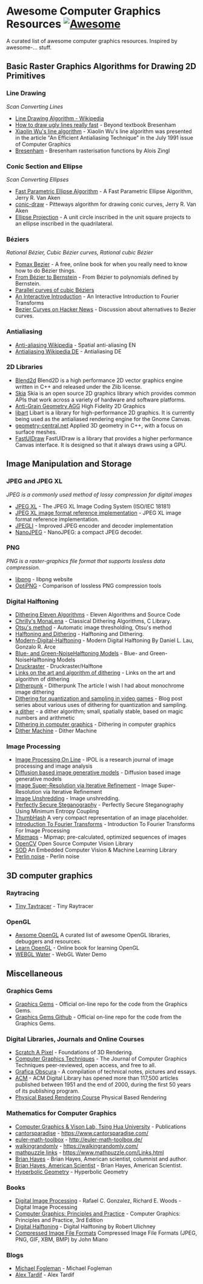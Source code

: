 # Awesome Computer Graphics Resources [![Awesome](https://awesome.re/badge.svg)](https://awesome.re)

A curated list of awesome computer graphics resources. Inspired by awesome-... stuff.

## Basic Raster Graphics Algorithms for Drawing 2D Primitives

### Line Drawing
*Scan Converting Lines*

* [Line Drawing Algorithm - Wikipedia](https://en.wikipedia.org/wiki/Line_drawing_algorithm)
* [How to draw ugly lines really fast](https://cohost.org/tomforsyth/post/648716-how-to-draw-ugly-lin) - Beyond textbook Bresenham
* [Xiaolin Wu's line algorithm](https://en.wikipedia.org/wiki/Xiaolin_Wu%27s_line_algorithm) - Xiaolin Wu's line algorithm was presented in the article "An Efficient Antialiasing Technique" in the July 1991 issue of Computer Graphics
* [Bresenham](https://github.com/w8r/bresenham-zingl) - Bresenham rasterisation functions by Alois Zingl

### Conic Section and Ellipse
*Scan Converting Ellipses*

* [Fast Parametric Ellipse Algorithm](https://arxiv.org/abs/2009.03434) - A Fast Parametric Ellipse Algorithm, Jerry R. Van Aken
* [conic-draw](https://github.com/jvanaken1/conic-draw) - Pitteways algorithm for drawing conic curves, Jerry R. Van Aken
* [Ellipse Projection](https://static.laszlokorte.de/quad/) - A unit circle inscribed in the unit square projects to an ellipse inscribed in the quadrilateral.

### Béziers
*Rational Bézier, Cubic Bézier curves, Rational cubic Bézier*

* [Pomax Bezier](https://pomax.github.io/bezierinfo/) - A free, online book for when you really need to know how to do Bézier things.
* [From Bézier to Bernstein](http://www.ams.org/publicoutreach/feature-column/fcarc-bezier) - From Bézier to polynomials defined by Bernstein.
* [Parallel curves of cubic Béziers](https://raphlinus.github.io/curves/2022/09/09/parallel-beziers.html)
* [An Interactive Introduction](https://www.jezzamon.com/fourier/) - An Interactive Introduction to Fourier Transforms
* [Bezier Curves on Hacker News](https://news.ycombinator.com/item?id=30100427) - Discussion about alternatives to Bezier curves.


### Antialiasing

* [Anti-aliasing Wikipedia](https://en.wikipedia.org/wiki/Spatial_anti-aliasing) - Spatial anti-aliasing EN
* [Antialiasing Wikipedia DE](https://de.wikipedia.org/wiki/Antialiasing_(Computergrafik)) - Antialiasing DE

### 2D Libraries

* [Blend2d](https://github.com/blend2d/blend2d) Blend2D is a high performance 2D vector graphics engine written in C++ and released under the Zlib license.
* [Skia](https://skia.org/) Skia is an open source 2D graphics library which provides common APIs that work across a variety of hardware and software platforms.
* [Anti-Grain Geometry AGG](https://agg.sourceforge.net) High Fidelity 2D Graphics
* [libart](https://levien.com/libart/) Libart is a library for high-performance 2D graphics. It is currently being used as the antialiased rendering engine for the Gnome Canvas.
* [geometry-central.net](https://github.com/nmwsharp/geometry-central) Applied 3D geometry in C++, with a focus on surface meshes.
* [FastUIDraw](https://github.com/intel/fastuidraw) FastUIDraw is a library that provides a higher performance Canvas interface. It is designed so that it always draws using a GPU.

## Image Manipulation and Storage

### JPEG and JPEG XL
*JPEG is a commonly used method of lossy compression for digital images*

* [JPEG XL](https://jpeg.org/jpegxl/) - The JPEG XL Image Coding System (ISO/IEC 18181) 
* [JPEG XL image format reference implementation](https://gitlab.com/wg1/jpeg-xl) - JPEG XL image format reference implementation.
* [JPEGLI](https://github.com/libjxl/libjxl/tree/main/lib/jpegli) - Improved JPEG encoder and decoder implementation
* [NanoJPEG](https://keyj.emphy.de/nanojpeg/) - NanoJPEG: a compact JPEG decoder.

### PNG 
*PNG is a raster-graphics file format that supports lossless data compression.*

* [libpng](http://libpng.org/pub/png/) - libpng website
* [OptiPNG](http://www.olegkikin.com/png_optimizers/) - Comparison of lossless PNG compression tools 

### Digital Halftoning

* [Dithering Eleven Algorithms](https://tannerhelland.com/2012/12/28/dithering-eleven-algorithms-source-code.html) - Eleven Algorithms and Source Code
* [Chrilly's MonaLena](https://github.com/DonChr/MonaLena) - Classical Dithering Algorithms, C Library.
* [Otsu's method](https://en.wikipedia.org/wiki/Otsu%27s_method) - Automatic image thresholding, Otsu's method
* [Halftoning and Dithering](https://photo.stackexchange.com/questions/5779/what-is-the-difference-between-halftoning-and-dithering) - Halftoning and Dithering.
* [Modern-Digital-Halftoning](https://www.routledge.com/Modern-Digital-Halftoning/Lau-Arce/p/book/9781420047530) - Modern Digital Halftoning By Daniel L. Lau, Gonzalo R. Arce
* [Blue- and Green-NoiseHalftoning Models](https://www.researchgate.net/publication/3321489_Blue_and_green_noise_halftoning_models) - Blue- and Green-NoiseHalftoning Models
* [Druckraster](https://de.wikipedia.org/wiki/Druckraster) - Druckraster/Halftone
* [Links on the art and algorithm of dithering](https://dbohdan.com/wiki/dithering) - Links on the art and algorithm of dithering
* [Ditherpunk](https://surma.dev/things/ditherpunk/) - Ditherpunk  The article I wish I had about monochrome image dithering 
* [Dithering for quantization and sampling in video games](https://bartwronski.com/2016/10/30/dithering-in-games-mini-series/) - Blog post series about various uses of dithering for quantization and sampling.
* [a dither](http://pippin.gimp.org/a_dither/) - a dither algorithm; small, spatially stable, based on magic numbers and arithmetic
* [Dithering in computer graphics](http://extremelearning.com.au/unreasonable-effectiveness-of-quasirandom-sequences/#dither) - Dithering in computer graphics
* [Dither Machine](https://lunarlabs.itch.io/dither-machine) - Dither Machine

### Image Processing

* [Image Processing On Line](http://www.ipol.im/) - IPOL is a research journal of image processing and image analysis
* [Diffusion based image generative models](https://chitwansaharia.github.io/) - Diffusion based image generative models 
* [Image Super-Resolution via Iterative Refinement](https://iterative-refinement.github.io/) - Image Super-Resolution via Iterative Refinement
* [Image Unshredding](https://github.com/robinhouston/image-unshredding) - Image unshredding.
* [Perfectly Secure Steganography](https://arxiv.org/abs/2210.14889) - Perfectly Secure Steganography Using Minimum Entropy Coupling
* [ThumbHash](https://evanw.github.io/thumbhash/) A very compact representation of an image placeholder.
* [Introduction To Fourier Transforms](https://www.cs.unm.edu/~brayer/vision/fourier.html) - Introduction To Fourier Transforms For Image Processing
* [Mipmaps](https://en.wikipedia.org/wiki/Mipmap) - Mipmap; pre-calculated, optimized sequences of images
* [OpenCV](https://opencv.org/) Open Source Computer Vision Library
* [SOD](https://sod.pixlab.io/articles/modern-image-processing-algorithms-implementation.html) An Embedded Computer Vision & Machine Learning Library
* [Perlin noise](https://en.wikipedia.org/wiki/Perlin_noise#cite_note-Perlin:1985:IS:325165.325247-2) - Perlin noise

## 3D computer graphics

### Raytracing

* [Tiny Taytracer](https://github.com/ssloy/tinyraytracer) - Tiny Raytracer 

### OpenGL

* [Awsome OpenGL](https://github.com/eug/awesome-opengl) A curated list of awesome OpenGL libraries, debuggers and resources.
* [Learn OpenGL](https://learnopengl.com/) - Online book for learning OpenGL
* [WEBGL Water](http://madebyevan.com/webgl-water/) - WebGL Water Demo

## Miscellaneous

### Graphics Gems

* [Graphics Gems](http://www.realtimerendering.com/resources/GraphicsGems/) - Official on-line repo for the code from the Graphics Gems.
* [Graphics Gems Github](https://github.com/erich666/GraphicsGems) - Official on-line repo for the code from the Graphics Gems.

### Digital Libraries, Journals and Online Courses

* [Scratch A Pixel](https://www.scratchapixel.com/) - Foundations of 3D Rendering.
* [Computer Graphics Techniques](http://jcgt.org/) - The Journal of Computer Graphics Techniques peer-reviewed, open access, and free to all.
* [Grafica Obscura](http://graficaobscura.com/) - A compilation of technical notes, pictures and essays.
* [ACM](https://www.acm.org/) - ACM Digital Library has opened more than 117,500 articles published between 1951 and the end of 2000, during the first 50 years of its publishing program.
* [Physical Based Rendering Course](https://blog.selfshadow.com/publications/) Physical Based Rendering

### Mathematics for Computer Graphics

* [Computer Graphics & Vison Lab, Tsing Hua University](https://cgv.cs.nthu.edu.tw/publications) - Publications
* [cantorsparadise](https://www.cantorsparadise.com/) - https://www.cantorsparadise.com/
* [euler-math-toolbox](http://euler-math-toolbox.de/) - http://euler-math-toolbox.de/
* [walkingrandomly](https://walkingrandomly.com/) - https://walkingrandomly.com/
* [mathpuzzle links](https://www.mathpuzzle.com/Links.html) - https://www.mathpuzzle.com/Links.html
* [Brian Hayes](http://bit-player.org/) - Brian Hayes, American scientist, columnist and author. 
* [Brian Hayes, American Scientist](https://www.americanscientist.org/author/brian_hayes) - Brian Hayes, American Scientist.
* [Hyperbolic Geometry](http://roguetemple.com/z/hyper/dev.php) - Hyperbolic Geometry

### Books

* [Digital Image Processing](https://sde.uoc.ac.in/sites/default/files/sde_videos/Digital%20Image%20Processing%203rd%20ed.%20-%20R.%20Gonzalez,%20R.%20Woods-ilovepdf-compressed.pdf) - Rafael C. Gonzalez, Richard E. Woods - Digital Image Processing
* [Computer Graphics: Principles and Practice](https://cgpp.net/about.xml) - Computer Graphics: Principles and Practice, 3rd Edition
* [Digital Halftoning](https://mitpress.mit.edu/9780262526470/digital-halftoning/) - Digital Halftoning by Robert Ulichney 
* [Compressed Image File Formats](https://books.google.at/books/about/Compressed_Image_File_Formats.html?id=_nJLvY757dQC&redir_esc=y) Compressed Image File Formats (JPEG, PNG, GIF, XBM, BMP) by John Miano 

### Blogs

* [Michael Fogleman](https://www.michaelfogleman.com/projects/) - Michael Fogleman
* [Alex Tardif](http://alextardif.com/LearningGraphics.html) - Alex Tardif
